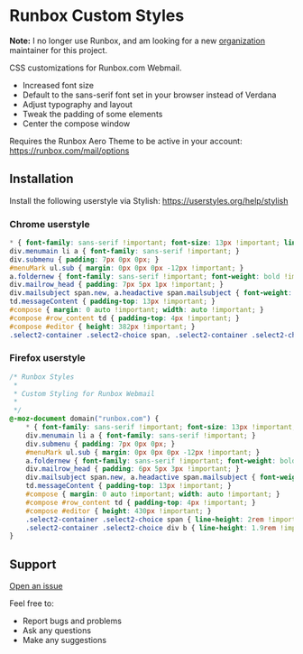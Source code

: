 # Runbox Custom Styles

**Note:** I no longer use Runbox, and am looking for a new [organization](https://github.com/RunboxScripts) maintainer for this project.

CSS customizations for Runbox.com Webmail.

* Increased font size
* Default to the sans-serif font set in your browser instead of Verdana
* Adjust typography and layout
* Tweak the padding of some elements
* Center the compose window

Requires the Runbox Aero Theme to be active in your account: https://runbox.com/mail/options

## Installation

Install the following userstyle via Stylish: https://userstyles.org/help/stylish

### Chrome userstyle

```css
* { font-family: sans-serif !important; font-size: 13px !important; line-height: normal !important; }
div.menumain li a { font-family: sans-serif !important; }
div.submenu { padding: 7px 0px 0px; }
#menuMark ul.sub { margin: 0px 0px 0px -12px !important; }
a.foldernew { font-family: sans-serif !important; font-weight: bold !important; }
div.mailrow_head { padding: 7px 5px 1px !important; }
div.mailsubject span.new, a.headactive span.mailsubject { font-weight: bold !important; }
td.messageContent { padding-top: 13px !important; }
#compose { margin: 0 auto !important; width: auto !important; }
#compose #row_content td { padding-top: 4px !important; }
#compose #editor { height: 382px !important; }
.select2-container .select2-choice span, .select2-container .select2-choice div b { line-height: 2rem !important }
```

### Firefox userstyle

```css
/* Runbox Styles
 *
 * Custom Styling for Runbox Webmail
 *
 */
@-moz-document domain("runbox.com") {
    * { font-family: sans-serif !important; font-size: 13px !important; line-height: normal !important; }
    div.menumain li a { font-family: sans-serif !important; }
    div.submenu { padding: 7px 0px 0px; }
    #menuMark ul.sub { margin: 0px 0px 0px -12px !important; }
    a.foldernew { font-family: sans-serif !important; font-weight: bold !important; }
    div.mailrow_head { padding: 6px 5px 3px !important; }
    div.mailsubject span.new, a.headactive span.mailsubject { font-weight: bold !important; }
    td.messageContent { padding-top: 13px !important; }
    #compose { margin: 0 auto !important; width: auto !important; }
    #compose #row_content td { padding-top: 4px !important; }
    #compose #editor { height: 430px !important; }
    .select2-container .select2-choice span { line-height: 2rem !important }
    .select2-container .select2-choice div b { line-height: 1.9rem !important }
}
```

## Support

[Open an issue](https://github.com/RunboxScripts/RunboxCustomStyles/issues)

Feel free to:

* Report bugs and problems
* Ask any questions
* Make any suggestions
